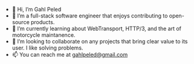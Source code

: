 - 👋 Hi, I’m Gahl Peled
- 👀 I’m a full-stack software engineer that enjoys contributing to open-source products.
- 🌱 I’m currently learning about WebTransport, HTTP/3, and the art of motorcycle maintanence.
- 💞️ I’m looking to collaborate on any projects that bring clear value to its user. I like solving problems.
- 📫 You can reach me at gahlpeled@gmail.com

<!---
GP3-RS/GP3-RS is a ✨ special ✨ repository because its `README.md` (this file) appears on your GitHub profile.
You can click the Preview link to take a look at your changes.
--->
